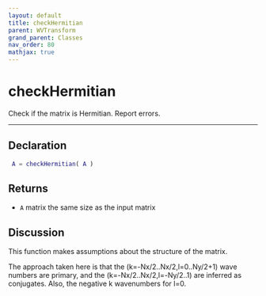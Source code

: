 ```yaml
---
layout: default
title: checkHermitian
parent: WVTransform
grand_parent: Classes
nav_order: 80
mathjax: true
---
```


#  checkHermitian

Check if the matrix is Hermitian. Report errors.


---

## Declaration
```matlab
 A = checkHermitian( A )
```
## Returns
+ `A`  matrix the same size as the input matrix

## Discussion

  This function makes assumptions about the structure of the matrix.
 
  The approach taken here is that the (k=-Nx/2..Nx/2,l=0..Ny/2+1) wave
  numbers are primary, and the (k=-Nx/2..Nx/2,l=-Ny/2..1) are inferred as
  conjugates. Also, the negative k wavenumbers for l=0.
 
      
